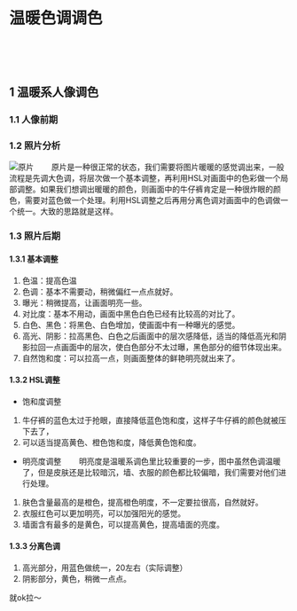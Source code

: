 # 温暖色调调色

<br>
<br>
<br>

## 1 温暖系人像调色

### 1.1 人像前期

### 1.2 照片分析

![原片](https://upload-images.jianshu.io/upload_images/10947003-b5e7538848dde733.png?imageMogr2/auto-orient/strip%7CimageView2/2/w/1240)
&emsp;&emsp;原片是一种很正常的状态，我们需要将图片暖暖的感觉调出来，一般流程是先调大色调，将层次做一个基本调整，再利用HSL对画面中的色彩做一个局部调整。如果我们想调出暖暖的颜色，则画面中的牛仔裤肯定是一种很炸眼的颜色，需要对蓝色做一个处理。利用HSL调整之后再用分离色调对画面中的色调做一个统一。大致的思路就是这样。


### 1.3 照片后期

#### 1.3.1 基本调整
1. 色温：提高色温
2. 色调：基本不需要动，稍微偏红一点点就好。
3. 曝光：稍微提高，让画面明亮一些。
4. 对比度：基本不用动，画面中黑色白色已经有比较高的对比了。
5. 白色、黑色：将黑色、白色增加，使画面中有一种曝光的感觉。
6. 高光、阴影：拉高黑色、白色之后画面中的层次感降低，适当的降低高光和阴影拉回一点画面中的层次，使白色部分不太过曝，黑色部分的细节体现出来。
7. 自然饱和度：可以拉高一点，则画面整体的鲜艳明亮就出来了。
#### 1.3.2 HSL调整
- 饱和度调整
1. 牛仔裤的蓝色太过于抢眼，直接降低蓝色饱和度，这样子牛仔裤的颜色就被压下去了，
2. 可以适当提高黄色、橙色饱和度，降低黄色饱和度。

- 明亮度调整
&emsp;&emsp;明亮度是温暖系调色里比较重要的一步，图中虽然色调温暖了，但是皮肤还是比较暗沉，墙、衣服的颜色都比较偏暗，我们需要对他们进行处理。
1. 肤色含量最高的是橙色，提高橙色明度，不一定要拉很高，自然就好。
2. 衣服红色可以更加明亮，可以加强阳光的感觉。
3. 墙面含有最多的是黄色，可以提高黄色，提高墙面的亮度。

#### 1.3.3 分离色调
1. 高光部分，用蓝色做统一，20左右（实际调整）
2. 阴影部分，黄色，稍微一点点。

就ok拉～


